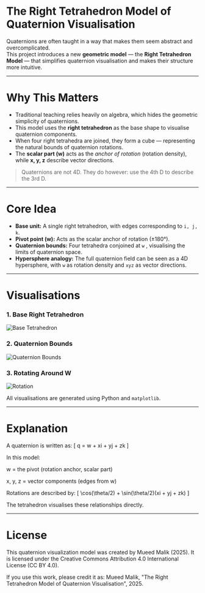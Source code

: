 # The Right Tetrahedron Model of Quaternion Visualisation

Quaternions are often taught in a way that makes them seem abstract and overcomplicated.  
This project introduces a new **geometric model** — the **Right Tetrahedron Model** — that simplifies quaternion visualisation and makes their structure more intuitive.

---

# Why This Matters

- Traditional teaching relies heavily on algebra, which hides the geometric simplicity of quaternions.
- This model uses the **right tetrahedron** as the base shape to visualise quaternion components.
- When four right tetrahedra are joined, they form a cube — representing the natural bounds of quaternion rotations.
- The **scalar part (w)** acts as the *anchor of rotation* (rotation density), while **x, y, z** describe vector directions.

> Quaternions are not 4D. They do however: use the 4th D to describe the 3rd D.  

---

# Core Idea

- **Base unit:** A single right tetrahedron, with edges corresponding to `i, j, k`.
- **Pivot point (w):** Acts as the scalar anchor of rotation (±180°).
- **Quaternion bounds:** Four tetrahedra conjoined at `w` , visualising the limits of quaternion space.
- **Hypersphere analogy:** The full quaternion field can be seen as a 4D hypersphere, with `w` as rotation density and `xyz` as vector directions.

---

# Visualisations

### 1. Base Right Tetrahedron
![Base Tetrahedron](media/tetrahedron.png)

### 2. Quaternion Bounds
![Quaternion Bounds](media/cube_from_tetrahedra.png)

### 3. Rotating Around W
![Rotation](media/rotating_tetrahedron.gif)

All visualisations are generated using Python and `matplotlib`.



---
# Explanation

A quaternion is written as: [ q = w + xi + yj + zk ]

In this model:

w = the pivot (rotation anchor, scalar part)

x, y, z = vector components (edges from w)


Rotations are described by: [ \cos(\theta/2) + \sin(\theta/2)(xi + yj + zk) ]

The tetrahedron visualises these relationships directly.



---


# License
This quaternion visualization model was created by Mueed Malik (2025).
It is licensed under the Creative Commons Attribution 4.0 International License (CC BY 4.0).

If you use this work, please credit it as:
Mueed Malik, "The Right Tetrahedron Model of Quaternion Visualisation", 2025.
